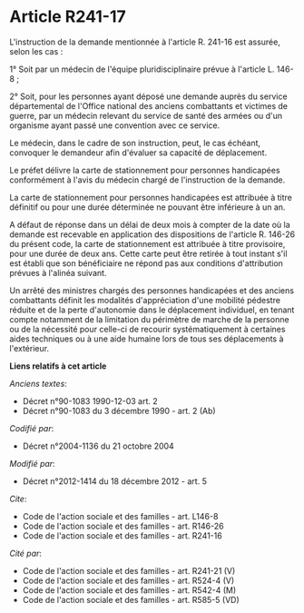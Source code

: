 # Article R241-17

L'instruction de la demande mentionnée à l'article R. 241-16 est assurée, selon les cas : 

1° Soit par un médecin de l'équipe pluridisciplinaire prévue à l'article L. 146-8 ; 

2° Soit, pour les personnes ayant déposé une demande auprès du service départemental de l'Office national des anciens
combattants et victimes de guerre, par un médecin relevant du service de santé des armées ou d'un organisme ayant passé une
convention avec ce service. 

Le médecin, dans le cadre de son instruction, peut, le cas échéant, convoquer le demandeur afin d'évaluer sa capacité de
déplacement. 

Le préfet délivre la carte de stationnement pour personnes handicapées conformément à l'avis du médecin chargé de
l'instruction de la demande. 

La carte de stationnement pour personnes handicapées est attribuée à titre définitif ou pour une durée déterminée ne pouvant
être inférieure à un an. 

A défaut de réponse dans un délai de deux mois à compter de la date où la demande est recevable en application des
dispositions de l'article R. 146-26 du présent code, la carte de stationnement est attribuée à titre provisoire, pour une
durée de deux ans. Cette carte peut être retirée à tout instant s'il est établi que son bénéficiaire ne répond pas aux
conditions d'attribution prévues à l'alinéa suivant. 

Un arrêté des ministres chargés des personnes handicapées et des anciens combattants définit les modalités d'appréciation
d'une mobilité pédestre réduite et de la perte d'autonomie dans le déplacement individuel, en tenant compte notamment de la
limitation du périmètre de marche de la personne ou de la nécessité pour celle-ci de recourir systématiquement à certaines
aides techniques ou à une aide humaine lors de tous ses déplacements à l'extérieur.

**Liens relatifs à cet article**

_Anciens textes_:

  - Décret n°90-1083 1990-12-03 art. 2
  - Décret n°90-1083 du 3 décembre 1990 - art. 2 (Ab)

_Codifié par_:

  - Décret n°2004-1136 du 21 octobre 2004

_Modifié par_:

  - Décret n°2012-1414 du 18 décembre 2012 - art. 5

_Cite_:

  - Code de l'action sociale et des familles - art. L146-8
  - Code de l'action sociale et des familles - art. R146-26
  - Code de l'action sociale et des familles - art. R241-16

_Cité par_:

  - Code de l'action sociale et des familles - art. R241-21 (V)
  - Code de l'action sociale et des familles - art. R524-4 (V)
  - Code de l'action sociale et des familles - art. R542-4 (M)
  - Code de l'action sociale et des familles - art. R585-5 (VD)

